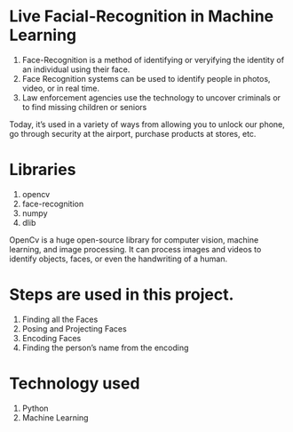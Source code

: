 # Live Facial-Recognition in Machine Learning

1. Face-Recognition is a method of identifying or veryifying the identity of an individual using their face. 
2. Face Recognition systems can be used to identify people in photos, video, or in real time.
3. Law enforcement agencies use the technology to uncover criminals or to find missing children or seniors

Today, it’s used in a variety of ways from allowing you to unlock our phone, go through security at the airport, purchase products at stores, etc.

# Libraries
1. opencv
2. face-recognition
3. numpy
4. dlib


OpenCv is a huge open-source library for computer vision, machine learning, and image processing. 
It can process images and videos to identify objects, faces, or even the handwriting of a human.

# Steps are used in this project.
1. Finding all the Faces
2. Posing and Projecting Faces
3. Encoding Faces
4. Finding the person’s name from the encoding

# Technology used
1. Python 
2. Machine Learning
